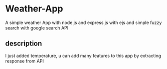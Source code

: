 # Weather-App
A simple weather App with node js and express js  with ejs and simple fuzzy search with google search API 
## description
I just added temperature, u can add many features to this app by extracting response from API 
